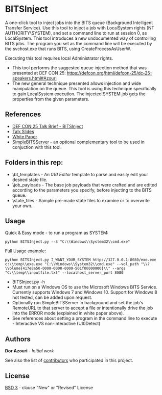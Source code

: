 # BITSInject

A one-click tool to inject jobs into the BITS queue (Background Intelligent Transfer Service). Use this tool to inject a job with LocalSystem rights (NT AUTHORITY\SYSTEM), and set a command line to run at session 0, as LocalSystem.
This tool introduces a new undocumented way of controlling BITS jobs.
The program you set as the command line will be executed by the svchost.exe that runs BITS, using CreateProcessAsUserW.

Executing this tool requires local Administrator rights.

* This tool performs the suggested queue injection method that was presented at DEF CON 25:
  https://defcon.org/html/defcon-25/dc-25-speakers.html#Azouri
* The new general technique presented allows injection and wide manipulation on the queue. This tool is using this technique specifically to gain LocalSystem execution. The injected SYSTEM job gets the properties from the given parameters.

## References

* [DEF CON 25 Talk Brief - BITSInject](https://defcon.org/html/defcon-25/dc-25-speakers.html#Azouri)
* [Talk Slides](https://media.defcon.org/DEF%20CON%2025/DEF%20CON%2025%20presentations/Dor%20Azouri/DEFCON-25-Dor-Azouri-BITSInject-WP.pdf)
* [White Paper](https://safebreach.com/safebreach-labs)
* [SimpleBITSServer](https://github.com/SafeBreach-Labs/SimpleBITSServer) - an optional complementary tool to be used in conjuction with this tool.

## Folders in this rep:
* \bt_templates - An *010 Editor* template to parse and easily edit your desired state file.
* \job_payloads - The base job payloads that were crafted and are edited according to the parameters you specify, before injecting to the BITS queue.
* \state_files - Sample pre-made state files to examine or to overwrite your own.

## Usage

Quick & Easy mode - to run a program as SYSTEM:

```
python BITSInject.py --S "C:\\Windows\\System32\\cmd.exe"
```

Full Usage example:

```
python BITSInject.py I_WANT_YOUR_SYSTEM http://127.0.0.1:8080/exe.exe c:\\temp\\exe.exe "C:\\Windows\\System32\\cmd.exe" --vol_path "\\?\Volume{417e8a50-0000-0000-0000-501f00000000}\\" --args "C:\\temp\\inputfile.txt" --localhost_server_port 8080
```

* BITSInject.py -h
* Must run on a Windows OS to use the Microsoft Windows BITS Service. Currently supports Windows 7 and Windows 10. Support for Windows 8 not tested, can be added upon request.
* Optionally run SimpleBITSServer in background and set the job's RemoteURL to that server to accept a file or intentionally drive the job into the ERROR mode (explained in white paper above).
* See references about setting a program in the command line to execute - Interactive VS non-interactive (UI0Detect)



## Authors

**Dor Azouri** - *Initial work*

See also the list of [contributors](https://github.com/SafeBreach-Labs/BITSInject/graphs/contributors) who participated in this project.

## License

[BSD 3](https://github.com/SafeBreach-Labs/BITSInject/blob/master/LICENSE) - clause "New" or "Revised" License
